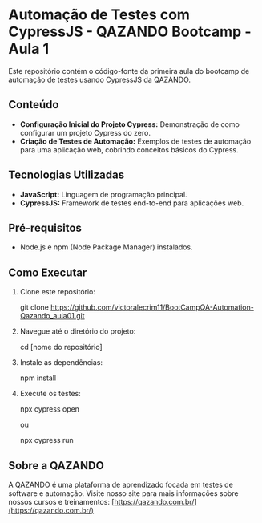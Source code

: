 # Automação de Testes com CypressJS - QAZANDO Bootcamp - Aula 1

Este repositório contém o código-fonte da primeira aula do bootcamp de automação de testes usando CypressJS da QAZANDO.

## Conteúdo

* **Configuração Inicial do Projeto Cypress:** Demonstração de como configurar um projeto Cypress do zero.
* **Criação de Testes de Automação:** Exemplos de testes de automação para uma aplicação web, cobrindo conceitos básicos do Cypress.

## Tecnologias Utilizadas

* **JavaScript:** Linguagem de programação principal.
* **CypressJS:** Framework de testes end-to-end para aplicações web.

## Pré-requisitos

* Node.js e npm (Node Package Manager) instalados.

## Como Executar

1.  Clone este repositório:

    
    git clone https://github.com/victoralecrim11/BootCampQA-Automation-Qazando_aula01.git
   

2.  Navegue até o diretório do projeto:

    cd [nome do repositório]
   

3.  Instale as dependências:

    npm install
    

4.  Execute os testes:

    npx cypress open

    ou

    npx cypress run
   

## Sobre a QAZANDO

A QAZANDO é uma plataforma de aprendizado focada em testes de software e automação. Visite nosso site para mais informações sobre nossos cursos e treinamentos: [https://qazando.com.br/](https://qazando.com.br/)

